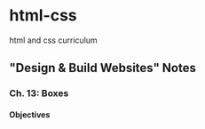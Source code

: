 # html-css
html and css curriculum

## "Design & Build Websites" Notes

### Ch. 13: Boxes

#### Objectives
